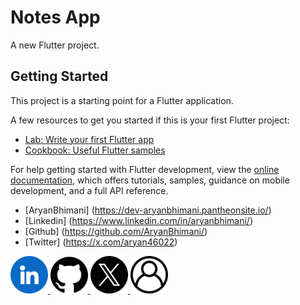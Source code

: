 # Notes App

A new Flutter project.

## Getting Started

This project is a starting point for a Flutter application.

A few resources to get you started if this is your first Flutter project:

- [Lab: Write your first Flutter app](https://docs.flutter.dev/get-started/codelab)
- [Cookbook: Useful Flutter samples](https://docs.flutter.dev/cookbook)

For help getting started with Flutter development, view the
[online documentation](https://docs.flutter.dev/), which offers tutorials,
samples, guidance on mobile development, and a full API reference.


- [AryanBhimani] (https://dev-aryanbhimani.pantheonsite.io/)
- [Linkedin] (https://www.linkedin.com/in/aryanbhimani/)
- [Github] (https://github.com/AryanBhimani/)
- [Twitter] (https://x.com/aryan46022)

<a href="https://www.linkedin.com/in/aryanbhimani/" target="_blank">
  <img src="assets/linkedin.png" width="60" alt="LinkedIn">
</a>
<a href="https://github.com/AryanBhimani" target="_blank">
  <img src="assets/github.png" width="60" alt="GitHub">
</a>
<a href="https://twitter.com/yourtwitterhandle" target="_blank">
  <img src="assets/twitter.png" width="60" alt="Twitter">
</a>
<a href="https://dev-aryanbhimani.pantheonsite.io/" target="_blank">
  <img src="assets/portfolio.png" width="60" alt="Portfolio">
</a>
